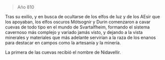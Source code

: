 > Año 810

Tras su exilio, y en busca de ocultarse de los elfos de luz y de los AEsir que los apoyaban, los elfos oscuros Mótsognir y Durin comenzaron a cavar cuevas de todo tipo en el mundo de Svartalfheim, formando el sistema cavernoso más complejo y variado jamás visto, y dejando a la vista minerales y materiales que más adelante servirían a la raza de los enanos para destacar en campos como la artesanía y la minería.

La primera de las cuevas recibió el nombre de Nidavellir.